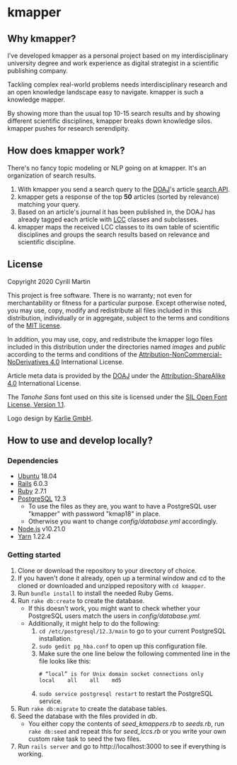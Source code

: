 # kmapper

## Why kmapper?

I’ve developed kmapper as a personal project based on my interdisciplinary university degree and work experience as digital strategist in a scientific publishing company.

Tackling complex real-world problems needs interdisciplinary research and an open knowledge landscape easy to navigate. kmapper is such a knowledge mapper.

By showing more than the usual top 10-15 search results and by showing different scientific disciplines, kmapper breaks down knowledge silos. kmapper pushes for research serendipity. 

## How does kmapper work?

There's no fancy topic modeling or NLP going on at kmapper. It's an organization of search results.

1. With kmapper you send a search query to the [DOAJ][DOAJ]'s article [search API][searchAPI].
2. kmapper gets a response of the top **50** articles (sorted by relevance) matching your query.
3. Based on an article's journal it has been published in, the DOAJ has already tagged each article with [LCC][LCC] classes and subclasses.
4. kmapper maps the received LCC classes to its own table of scientific disciplines and groups the search results based on relevance and scientific discipline.

## License

Copyright 2020 Cyrill Martin

This project is free software. There is no warranty; not even for merchantability or fitness for a particular purpose. Except otherwise noted, you may use, copy, modify and redistribute all files included in this distribution, individually or in aggregate, subject to the terms and conditions of the [MIT license](https://raw.githubusercontent.com/cyrill-martin/kmapper/master/LICENSE-MIT.txt").

In addition, you may use, copy, and redistribute the kmapper logo files included in this distribution under the directories named *images* and *public* according to the terms and conditions of the [Attribution-NonCommercial-NoDerivatives 4.0](https://creativecommons.org/licenses/by-nc-nd/4.0/") International License.

Article meta data is provided by the [DOAJ](https://doaj.org) under the [Attribution-ShareAlike 4.0](https://creativecommons.org/licenses/by-sa/4.0/) International License.

The *Tanohe Sans* font used on this site is licensed under the [SIL Open Font License, Version 1.1](https://www.fontsquirrel.com/license/tanohe-sans).

Logo design by [Karlie GmbH](https://www.hejkarlie.ch/).

## How to use and develop locally?

### Dependencies 

- [Ubuntu][Ubuntu] 18.04
- [Rails][Rails] 6.0.3
- [Ruby][Ruby] 2.7.1
- [PostgreSQL][PostgreSQL] 12.3
  - To use the files as they are, you want to have a PostgreSQL user "kmapper" with password "kmap18" in place.
  - Otherwise you want to change *config/database.yml* accordingly.
- [Node.js][Node] v10.21.0
- [Yarn][Yarn] 1.22.4

### Getting started

1. Clone or download the repository to your directory of choice.
1. If you haven't done it already, open up a terminal window and cd to the cloned or downloaded and unzipped repository with ``cd kmapper``.
1. Run ``bundle install`` to install the needed Ruby Gems. 
1. Run ``rake db:create`` to create the database. 
   - If this doesn't work, you might want to check whether your PostgreSQL users match the users in *config/database.yml*.
   - Additionally, it might help to do the following: 
     1. ``cd /etc/postgresql/12.3/main`` to go to your current PostgreSQL installation.
     1. ``sudo gedit pg_hba.conf`` to open up this configuration file.
     1. Make sure the one line below the following commented line in the file looks like this:
        ```
        # “local” is for Unix domain socket connections only
        local    all    all    md5
        ```
     1. ``sudo service postgresql restart`` to restart the PostgreSQL service.
1. Run ``rake db:migrate`` to create the database tables.
1. Seed the database with the files provided in *db*. 
   - You either copy the contents of *seed_kmappers.rb* to *seeds.rb*, run ``rake db:seed`` and repeat this for *seed_lccs.rb* or you write your own custom rake task to seed the two files.
1. Run ``rails server`` and go to http://localhost:3000 to see if everything is working. 


[DOAJ]: https://doaj.org
[searchAPI]: https://doaj.org/api/v1/docs
[LCC]: https://www.loc.gov/catdir/cpso/lcco/
[MIT]: https://opensource.org/licenses/MIT
[Rails]: https://rubyonrails.org/
[Ruby]: https://www.ruby-lang.org/
[PostgreSQL]: https://www.postgresql.org/
[Ubuntu]: https://ubuntu.com/
[Docker]: https://www.docker.com/
[Node]: https://nodejs.org/
[Yarn]: https://classic.yarnpkg.com/
[CC BY-NC-ND 4.0]: https://creativecommons.org/licenses/by-nc-nd/4.0/
[CC BY-SA 4.0]: https://creativecommons.org/licenses/by-sa/4.0/